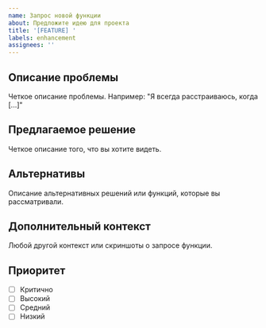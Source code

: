 ```yaml
---
name: Запрос новой функции
about: Предложите идею для проекта
title: '[FEATURE] '
labels: enhancement
assignees: ''
---
```


## Описание проблемы

Четкое описание проблемы. Например: "Я всегда расстраиваюсь, когда [...]"

## Предлагаемое решение

Четкое описание того, что вы хотите видеть.

## Альтернативы

Описание альтернативных решений или функций, которые вы рассматривали.

## Дополнительный контекст

Любой другой контекст или скриншоты о запросе функции.

## Приоритет

- [ ] Критично
- [ ] Высокий
- [ ] Средний
- [ ] Низкий
